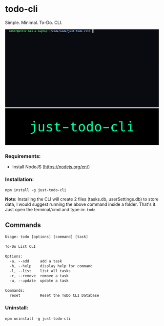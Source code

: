 # todo-cli

Simple. Minimal. To-Do. CLI.

![tutorial](tutorial.gif)
![just-todo-cli](just-todo-cli.png)

### Requirements:

- Install NodeJS (<https://nodejs.org/en/>)

### Installation:

    npm install -g just-todo-cli

**Note:** Installing the CLI will create 2 files (tasks.db, userSettings.db) to store data, I would suggest running the above command inside a folder.
That's it. Just open the terminal/cmd and type in: `todo`

## Commands

```
Usage: todo [options] [command] [task]

To-Do List CLI

Options:
  -a, --add     add a task
  -h, --help    display help for command
  -l, --list    list all tasks
  -r, --remove  remove a task
  -u, --update  update a task

Commands:
  reset         Reset the ToDo CLI Database
```

### Uninstall:

    npm uninstall -g just-todo-cli
